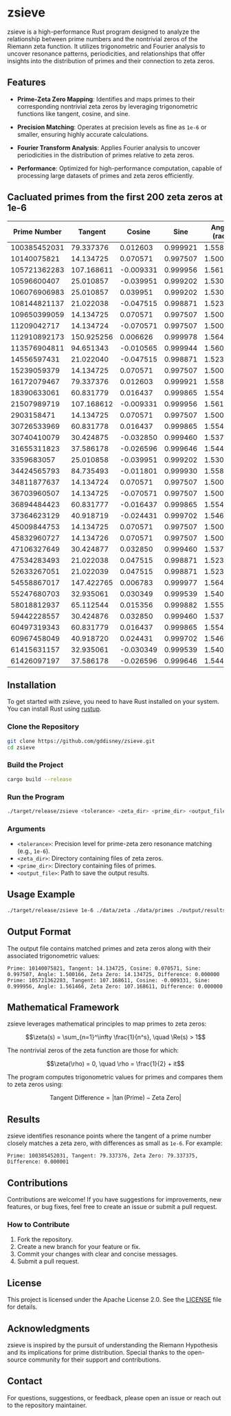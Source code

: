 # zsieve

zsieve is a high-performance Rust program designed to analyze the relationship between prime numbers and the nontrivial zeros of the Riemann zeta function. It utilizes trigonometric and Fourier analysis to uncover resonance patterns, periodicities, and relationships that offer insights into the distribution of primes and their connection to zeta zeros.

## Features

- **Prime-Zeta Zero Mapping**:
  Identifies and maps primes to their corresponding nontrivial zeta zeros by leveraging trigonometric functions like tangent, cosine, and sine.

- **Precision Matching**:
  Operates at precision levels as fine as `1e-6` or smaller, ensuring highly accurate calculations.

- **Fourier Transform Analysis**:
  Applies Fourier analysis to uncover periodicities in the distribution of primes relative to zeta zeros.

- **Performance**:
  Optimized for high-performance computation, capable of processing large datasets of primes and zeta zeros efficiently.
  
## Cacluated primes from the first 200 zeta zeros at 1e-6

| Prime Number     | Tangent    | Cosine     | Sine       | Angle (rad) | Zeta Zero   | Difference  |
|------------------|------------|------------|------------|-------------|-------------|-------------|
| 100385452031     | 79.337376  | 0.012603   | 0.999921   | 1.558193    | 79.337375   | 0.000001    |
| 10140075821      | 14.134725  | 0.070571   | 0.997507   | 1.500166    | 14.134725   | 0.000000    |
| 105721362283     | 107.168611 | -0.009331  | 0.999956   | 1.561466    | 107.168611  | 0.000000    |
| 10596600407      | 25.010857  | -0.039951  | 0.999202   | 1.530835    | 25.010857   | 0.000000    |
| 106076906983     | 25.010857  | 0.039951   | 0.999202   | 1.530835    | 25.010857   | 0.000000    |
| 108144821137     | 21.022038  | -0.047515  | 0.998871   | 1.523263    | 21.022039   | 0.000001    |
| 109650399059     | 14.134725  | 0.070571   | 0.997507   | 1.500166    | 14.134725   | 0.000000    |
| 11209042717      | 14.134724  | -0.070571  | 0.997507   | 1.500166    | 14.134725   | 0.000001    |
| 112910892173     | 150.925256 | 0.006626   | 0.999978   | 1.564171    | 150.925257  | 0.000001    |
| 113576904811     | 94.651343  | -0.010565  | 0.999944   | 1.560232    | 94.651344   | 0.000001    |
| 14556597431      | 21.022040  | -0.047515  | 0.998871   | 1.523263    | 21.022039   | 0.000001    |
| 15239059379      | 14.134725  | 0.070571   | 0.997507   | 1.500166    | 14.134725   | 0.000000    |
| 16172079467      | 79.337376  | 0.012603   | 0.999921   | 1.558193    | 79.337375   | 0.000001    |
| 18390633061      | 60.831779  | 0.016437   | 0.999865   | 1.554359    | 60.831778   | 0.000001    |
| 21507989719      | 107.168612 | -0.009331  | 0.999956   | 1.561466    | 107.168611  | 0.000001    |
| 2903158471       | 14.134725  | 0.070571   | 0.997507   | 1.500166    | 14.134725   | 0.000000    |
| 30726533969      | 60.831778  | 0.016437   | 0.999865   | 1.554359    | 60.831778   | 0.000000    |
| 30740410079      | 30.424875  | -0.032850  | 0.999460   | 1.537940    | 30.424876   | 0.000001    |
| 31655311823      | 37.586178  | -0.026596  | 0.999646   | 1.544197    | 37.586178   | 0.000000    |
| 3359683057       | 25.010858  | -0.039951  | 0.999202   | 1.530835    | 25.010857   | 0.000001    |
| 34424565793      | 84.735493  | -0.011801  | 0.999930   | 1.558995    | 84.735492   | 0.000001    |
| 34811877637      | 14.134724  | 0.070571   | 0.997507   | 1.500166    | 14.134725   | 0.000001    |
| 36703960507      | 14.134725  | -0.070571  | 0.997507   | 1.500166    | 14.134725   | 0.000000    |
| 36894484423      | 60.831777  | -0.016437  | 0.999865   | 1.554359    | 60.831778   | 0.000001    |
| 37364623129      | 40.918719  | -0.024431  | 0.999702   | 1.546362    | 40.918719   | 0.000000    |
| 45009844753      | 14.134725  | 0.070571   | 0.997507   | 1.500166    | 14.134725   | 0.000000    |
| 45832960727      | 14.134726  | 0.070571   | 0.997507   | 1.500166    | 14.134725   | 0.000001    |
| 47106327649      | 30.424877  | 0.032850   | 0.999460   | 1.537940    | 30.424876   | 0.000001    |
| 47534283493      | 21.022038  | 0.047515   | 0.998871   | 1.523263    | 21.022039   | 0.000001    |
| 52633267051      | 21.022039  | 0.047515   | 0.998871   | 1.523263    | 21.022039   | 0.000000    |
| 54558867017      | 147.422765 | 0.006783   | 0.999977   | 1.564013    | 147.422765  | 0.000000    |
| 55247680703      | 32.935061  | 0.030349   | 0.999539   | 1.540443    | 32.935061   | 0.000000    |
| 58018812937      | 65.112544  | 0.015356   | 0.999882   | 1.555440    | 65.112544   | 0.000000    |
| 59442228557      | 30.424876  | 0.032850   | 0.999460   | 1.537940    | 30.424876   | 0.000000    |
| 60497319343      | 60.831779  | 0.016437   | 0.999865   | 1.554359    | 60.831778   | 0.000001    |
| 60967458049      | 40.918720  | 0.024431   | 0.999702   | 1.546362    | 40.918719   | 0.000001    |
| 61415631157      | 32.935061  | -0.030349  | 0.999539   | 1.540443    | 32.935061   | 0.000000    |
| 61426097197      | 37.586178  | -0.026596  | 0.999646   | 1.544197    | 37.586178   | 0.000000    |

## Installation

To get started with zsieve, you need to have Rust installed on your system. You can install Rust using [rustup](https://rustup.rs/).

### Clone the Repository

```bash
git clone https://github.com/gddisney/zsieve.git
cd zsieve
```

### Build the Project

```bash
cargo build --release
```

### Run the Program

```bash
./target/release/zsieve <tolerance> <zeta_dir> <prime_dir> <output_file>
```

### Arguments
- `<tolerance>`: Precision level for prime-zeta zero resonance matching (e.g., `1e-6`).
- `<zeta_dir>`: Directory containing files of zeta zeros.
- `<prime_dir>`: Directory containing files of primes.
- `<output_file>`: Path to save the output results.

## Usage Example

```bash
./target/release/zsieve 1e-6 ./data/zeta ./data/primes ./output/results.txt
```

## Output Format

The output file contains matched primes and zeta zeros along with their associated trigonometric values:

```text
Prime: 10140075821, Tangent: 14.134725, Cosine: 0.070571, Sine: 0.997507, Angle: 1.500166, Zeta Zero: 14.134725, Difference: 0.000000
Prime: 105721362283, Tangent: 107.168611, Cosine: -0.009331, Sine: 0.999956, Angle: 1.561466, Zeta Zero: 107.168611, Difference: 0.000000
```

## Mathematical Framework

zsieve leverages mathematical principles to map primes to zeta zeros:

```math
\zeta(s) = \sum_{n=1}^\infty \frac{1}{n^s}, \quad \Re(s) > 1
```

The nontrivial zeros of the zeta function are those for which:

```math
\zeta(\rho) = 0, \quad \rho = \frac{1}{2} + it
```

The program computes trigonometric values for primes and compares them to zeta zeros using:

```math
\text{Tangent Difference} = |\tan(\text{Prime}) - \text{Zeta Zero}|
```

## Results

zsieve identifies resonance points where the tangent of a prime number closely matches a zeta zero, with differences as small as `1e-6`. For example:

```text
Prime: 100385452031, Tangent: 79.337376, Zeta Zero: 79.337375, Difference: 0.000001
```

## Contributions

Contributions are welcome! If you have suggestions for improvements, new features, or bug fixes, feel free to create an issue or submit a pull request.

### How to Contribute

1. Fork the repository.
2. Create a new branch for your feature or fix.
3. Commit your changes with clear and concise messages.
4. Submit a pull request.

## License

This project is licensed under the Apache License 2.0. See the [LICENSE](./LICENSE) file for details.

## Acknowledgments

zsieve is inspired by the pursuit of understanding the Riemann Hypothesis and its implications for prime distribution. Special thanks to the open-source community for their support and contributions.

## Contact

For questions, suggestions, or feedback, please open an issue or reach out to the repository maintainer.
